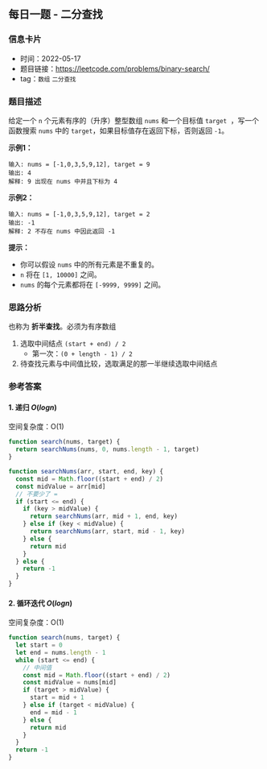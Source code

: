 ## 每日一题 - 二分查找

### 信息卡片

- 时间：2022-05-17
- 题目链接：https://leetcode.com/problems/binary-search/
- tag：`数组` `二分查找`

### 题目描述

给定一个 `n` 个元素有序的（升序）整型数组 `nums` 和一个目标值 `target`  ，写一个函数搜索 `nums` 中的 `target`，如果目标值存在返回下标，否则返回 `-1`。

**示例1：**

```
输入: nums = [-1,0,3,5,9,12], target = 9
输出: 4
解释: 9 出现在 nums 中并且下标为 4
```

**示例2：**

```
输入: nums = [-1,0,3,5,9,12], target = 2
输出: -1
解释: 2 不存在 nums 中因此返回 -1
```

**提示：**

- 你可以假设 `nums` 中的所有元素是不重复的。
- `n` 将在 `[1, 10000]` 之间。
- `nums` 的每个元素都将在 `[-9999, 9999]` 之间。

### 思路分析

也称为 __折半查找__。必须为有序数组

1. 选取中间结点 `(start + end) / 2`
    - 第一次：`(0 + length - 1) / 2`
2. 待查找元素与中间值比较，选取满足的那一半继续选取中间结点

### 参考答案

#### 1. 递归 $O(logn)$

空间复杂度：O(1)

```javascript {.line-numbers}
function search(nums, target) {
  return searchNums(nums, 0, nums.length - 1, target)
}

function searchNums(arr, start, end, key) {
  const mid = Math.floor((start + end) / 2)
  const midValue = arr[mid]
  // 不要少了 =
  if (start <= end) {
    if (key > midValue) {
      return searchNums(arr, mid + 1, end, key)
    } else if (key < midValue) {
      return searchNums(arr, start, mid - 1, key)
    } else {
      return mid
    }
  } else {
    return -1
  }
}
```

#### 2. 循环迭代 $O(logn)$

空间复杂度：O(1)

```javascript {.line-numbers}
function search(nums, target) {
  let start = 0
  let end = nums.length - 1
  while (start <= end) {
    // 中间值
    const mid = Math.floor((start + end) / 2)
    const midValue = nums[mid]
    if (target > midValue) {
      start = mid + 1
    } else if (target < midValue) {
      end = mid - 1
    } else {
      return mid
    }
  }
  return -1
}
```